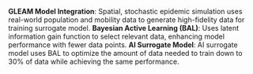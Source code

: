**GLEAM Model Integration**:
Spatial, stochastic epidemic simulation uses real-world population and mobility data to generate high-fidelity data for training surrogate model.
**Bayesian Active Learning (BAL)**:
Uses latent information gain function to select relevant data, enhancing model performance with fewer data points.
**AI Surrogate Model**:
AI surrogate model uses BAL to optimize the amount of data needed to train down to 30% of data while achieving the same performance. 

